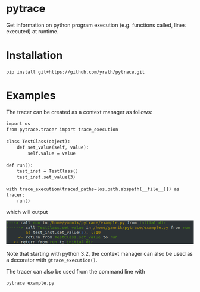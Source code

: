 # pytrace

Get information on python program execution (e.g. functions called, lines executed) at runtime.

# Installation

```
pip install git+https://github.com/yrath/pytrace.git
```

# Examples

The tracer can be created as a context manager as follows:

```
import os
from pytrace.tracer import trace_execution

class TestClass(object):
    def set_value(self, value):
        self.value = value

def run():
    test_inst = TestClass()
    test_inst.set_value(3)

with trace_execution(traced_paths=[os.path.abspath(__file__)]) as tracer:
    run()
```

which will output

![pytrace output](img/example.png)

Note that starting with python 3.2, the context manager can also be used as a decorator with `@trace_execution()`.

The tracer can also be used from the command line with

```
pytrace example.py
```
